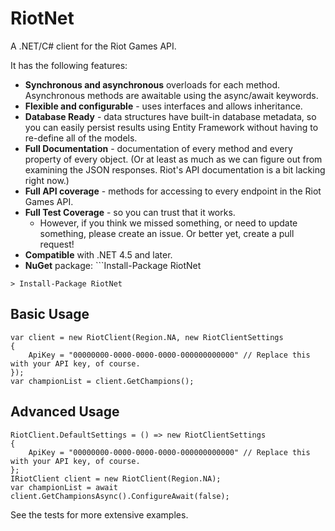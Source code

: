 # RiotNet

A .NET/C# client for the Riot Games API.

It has the following features:
- **Synchronous and asynchronous** overloads for each method. Asynchronous methods are awaitable using the async/await keywords.
- **Flexible and configurable** - uses interfaces and allows inheritance.
- **Database Ready** - data structures have built-in database metadata, so you can easily persist results using Entity Framework without having to re-define all of the models.
- **Full Documentation** - documentation of every method and every property of every object. (Or at least as much as we can figure out from examining the JSON responses. Riot's API documentation is a bit lacking right now.)
- **Full API coverage** - methods for accessing to every endpoint in the Riot Games API.
- **Full Test Coverage** - so you can trust that it works.
  - However, if you think we missed something, or need to update something, please create an issue. Or better yet, create a pull request!
- **Compatible** with .NET 4.5 and later.
- **NuGet** package: ```Install-Package RiotNet

```
> Install-Package RiotNet
```

## Basic Usage

```
var client = new RiotClient(Region.NA, new RiotClientSettings
{
    ApiKey = "00000000-0000-0000-0000-000000000000" // Replace this with your API key, of course.
});
var championList = client.GetChampions();
```

## Advanced Usage

```
RiotClient.DefaultSettings = () => new RiotClientSettings
{
    ApiKey = "00000000-0000-0000-0000-000000000000" // Replace this with your API key, of course.
};
IRiotClient client = new RiotClient(Region.NA);
var championList = await client.GetChampionsAsync().ConfigureAwait(false);
```

See the tests for more extensive examples.